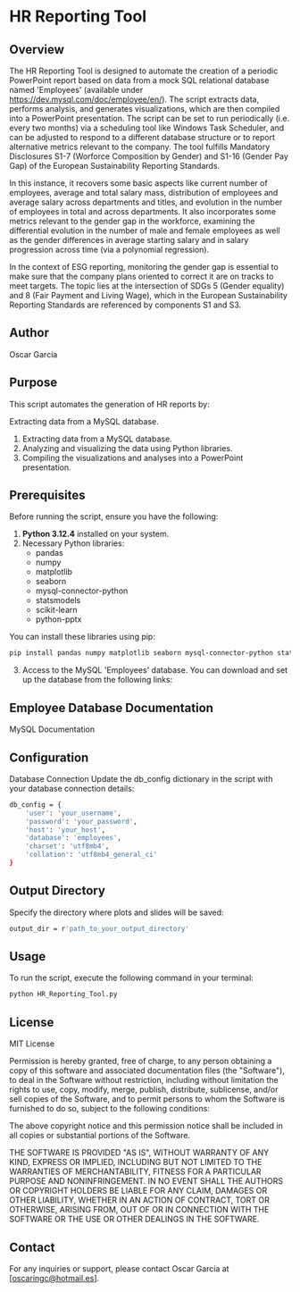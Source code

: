# HR Reporting Tool
## Overview
The HR Reporting Tool is designed to automate the creation of a periodic PowerPoint report based on data from a mock SQL relational database named 'Employees' (available under https://dev.mysql.com/doc/employee/en/). The script extracts data, performs analysis, and generates visualizations, which are then compiled into a PowerPoint presentation. The script can be set to run periodically (i.e. every two months) via a scheduling tool like Windows Task Scheduler, and can be adjusted to respond to a different database structure or to report alternative metrics relevant to the company. The tool fulfills Mandatory Disclosures S1-7 (Worforce Composition by Gender) and S1-16 (Gender Pay Gap) of the European Sustainability Reporting Standards.

In this instance, it recovers some basic aspects like current number of employees, average and total salary mass, distribution of employees and average salary across departments and titles, and evolution in the number of employees in total and across departments. It also incorporates some metrics relevant to the gender gap in the workforce, examining the differential evolution in the number of male and female employees as well as the gender differences in average starting salary and in salary progression across time (via a polynomial regression).

In the context of ESG reporting, monitoring the gender gap is essential to make sure that the company plans oriented to correct it are on tracks to meet targets. The topic lies at the intersection of SDGs 5 (Gender equality) and 8 (Fair Payment and Living Wage), which in the European Sustainability Reporting Standards are referenced by components S1 and S3.

## Author
Oscar García

## Purpose
This script automates the generation of HR reports by:

Extracting data from a MySQL database.
1. Extracting data from a MySQL database.
2. Analyzing and visualizing the data using Python libraries.
3. Compiling the visualizations and analyses into a PowerPoint presentation.

## Prerequisites

Before running the script, ensure you have the following:

1. **Python 3.12.4** installed on your system.
2. Necessary Python libraries:
    - pandas
    - numpy
    - matplotlib
    - seaborn
    - mysql-connector-python
    - statsmodels
    - scikit-learn
    - python-pptx

You can install these libraries using pip:

```sh
pip install pandas numpy matplotlib seaborn mysql-connector-python statsmodels scikit-learn python-pptx
```

3. Access to the MySQL 'Employees' database. You can download and set up the database from the following links:

## Employee Database Documentation
MySQL Documentation

## Configuration
Database Connection
Update the db_config dictionary in the script with your database connection details:

```sh
db_config = {
    'user': 'your_username',
    'password': 'your_password',
    'host': 'your_host',
    'database': 'employees',
    'charset': 'utf8mb4',
    'collation': 'utf8mb4_general_ci'
}
```

## Output Directory
Specify the directory where plots and slides will be saved:

```sh
output_dir = r'path_to_your_output_directory'
```

## Usage
To run the script, execute the following command in your terminal:

```sh
python HR_Reporting_Tool.py
```

## License
MIT License

Permission is hereby granted, free of charge, to any person obtaining a copy of this software and associated documentation files (the "Software"), to deal in the Software without restriction, including without limitation the rights to use, copy, modify, merge, publish, distribute, sublicense, and/or sell copies of the Software, and to permit persons to whom the Software is furnished to do so, subject to the following conditions:

The above copyright notice and this permission notice shall be included in all copies or substantial portions of the Software.

THE SOFTWARE IS PROVIDED "AS IS", WITHOUT WARRANTY OF ANY KIND, EXPRESS OR IMPLIED, INCLUDING BUT NOT LIMITED TO THE WARRANTIES OF MERCHANTABILITY, FITNESS FOR A PARTICULAR PURPOSE AND NONINFRINGEMENT. IN NO EVENT SHALL THE AUTHORS OR COPYRIGHT HOLDERS BE LIABLE FOR ANY CLAIM, DAMAGES OR OTHER LIABILITY, WHETHER IN AN ACTION OF CONTRACT, TORT OR OTHERWISE, ARISING FROM, OUT OF OR IN CONNECTION WITH THE SOFTWARE OR THE USE OR OTHER DEALINGS IN THE SOFTWARE.

## Contact
For any inquiries or support, please contact Oscar García at [oscaringc@hotmail.es].
